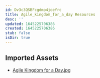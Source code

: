 ```yaml
---
id: Dv3c3QSBFcgdmp4joeYrc
title: Agile_kingdom_for_a_day Resources
desc: ''
updated: 1645225706386
created: 1645225706386
stub: false
isDir: true
---
```

## Imported Assets
- [Agile Kingdom for a Day.jpg](/assets/agile-kingdom-for-a-day.jpg)
